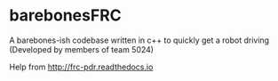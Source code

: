 # barebonesFRC
A barebones-ish codebase written in c++ to quickly get a robot driving (Developed by members of team 5024)

Help from http://frc-pdr.readthedocs.io
